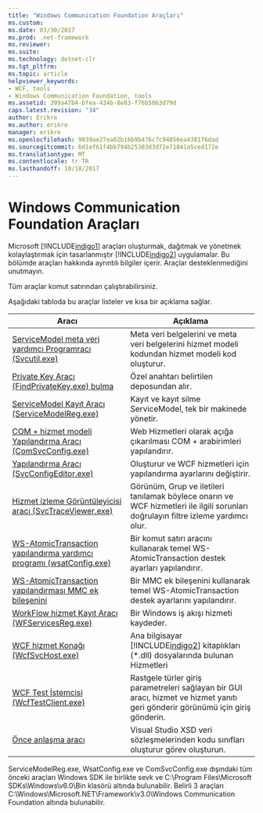 ```yaml
---
title: "Windows Communication Foundation Araçları"
ms.custom: 
ms.date: 03/30/2017
ms.prod: .net-framework
ms.reviewer: 
ms.suite: 
ms.technology: dotnet-clr
ms.tgt_pltfrm: 
ms.topic: article
helpviewer_keywords:
- WCF, tools
- Windows Communication Foundation, tools
ms.assetid: 399a47b4-bfea-434b-8e83-f76b5063d79d
caps.latest.revision: "34"
author: Erikre
ms.author: erikre
manager: erikre
ms.openlocfilehash: 9039ae27ea02b16b9b476c7c94856ea438176dad
ms.sourcegitcommit: bd1ef61f4bb794b25383d3d72e71041a5ced172e
ms.translationtype: MT
ms.contentlocale: tr-TR
ms.lasthandoff: 10/18/2017
---
```

# <a name="windows-communication-foundation-tools"></a>Windows Communication Foundation Araçları
Microsoft [!INCLUDE[indigo1](../../../includes/indigo1-md.md)] araçları oluşturmak, dağıtmak ve yönetmek kolaylaştırmak için tasarlanmıştır [!INCLUDE[indigo2](../../../includes/indigo2-md.md)] uygulamalar. Bu bölümde araçları hakkında ayrıntılı bilgiler içerir. Araçlar desteklenmediğini unutmayın.  
  
 Tüm araçlar komut satırından çalıştırabilirsiniz.  
  
 Aşağıdaki tabloda bu araçlar listeler ve kısa bir açıklama sağlar.  
  
|Aracı|Açıklama|  
|----------|-----------------|  
|[ServiceModel meta veri yardımcı Programracı (Svcutil.exe)](../../../docs/framework/wcf/servicemodel-metadata-utility-tool-svcutil-exe.md)|Meta veri belgelerini ve meta veri belgelerini hizmet modeli kodundan hizmet modeli kod oluşturur.|  
|[Private Key Aracı (FindPrivateKey.exe) bulma](../../../docs/framework/wcf/find-private-key-tool-findprivatekey-exe.md)|Özel anahtarı belirtilen deposundan alır.|  
|[ServiceModel Kayıt Aracı (ServiceModelReg.exe)](../../../docs/framework/wcf/servicemodelreg-exe.md)|Kayıt ve kayıt silme ServiceModel, tek bir makinede yönetir.|  
|[COM + hizmet modeli Yapılandırma Aracı (ComSvcConfig.exe)](../../../docs/framework/wcf/com-service-model-configuration-tool-comsvcconfig-exe.md)|Web Hizmetleri olarak açığa çıkarılması COM + arabirimleri yapılandırır.|  
|[Yapılandırma Aracı (SvcConfigEditor.exe)](../../../docs/framework/wcf/configuration-editor-tool-svcconfigeditor-exe.md)|Oluşturur ve WCF hizmetleri için yapılandırma ayarlarını değiştirir.|  
|[Hizmet izleme Görüntüleyicisi aracı (SvcTraceViewer.exe)](../../../docs/framework/wcf/service-trace-viewer-tool-svctraceviewer-exe.md)|Görünüm, Grup ve iletileri tanılamak böylece onarın ve WCF hizmetleri ile ilgili sorunları doğrulayın filtre izleme yardımcı olur.|  
|[WS-AtomicTransaction yapılandırma yardımcı programı (wsatConfig.exe)](../../../docs/framework/wcf/ws-atomictransaction-configuration-utility-wsatconfig-exe.md)|Bir komut satırı aracını kullanarak temel WS-AtomicTransaction destek ayarları yapılandırır.|  
|[WS-AtomicTransaction yapılandırması MMC ek bileşenini](../../../docs/framework/wcf/ws-atomictransaction-configuration-mmc-snap-in.md)|Bir MMC ek bileşenini kullanarak temel WS-AtomicTransaction destek ayarlarını yapılandırır.|  
|[WorkFlow hizmet Kayıt Aracı (WFServicesReg.exe)](../../../docs/framework/wcf/workflow-service-registration-tool-wfservicesreg-exe.md)|Bir Windows iş akışı hizmeti kaydeder.|  
|[WCF hizmet Konağı (WcfSvcHost.exe)](../../../docs/framework/wcf/wcf-service-host-wcfsvchost-exe.md)|Ana bilgisayar [!INCLUDE[indigo2](../../../includes/indigo2-md.md)] kitaplıkları (*.dll) dosyalarında bulunan Hizmetleri|  
|[WCF Test İstemcisi (WcfTestClient.exe)](../../../docs/framework/wcf/wcf-test-client-wcftestclient-exe.md)|Rastgele türler giriş parametreleri sağlayan bir GUI aracı, hizmet ve hizmet yanıtı geri gönderir görünümü için giriş gönderin.|  
|[Önce anlaşma aracı](../../../docs/framework/wcf/contract-first-tool.md)|Visual Studio XSD veri sözleşmelerinden kodu sınıfları oluşturur görev oluşturun.|  
  
 ServiceModelReg.exe, WsatConfig.exe ve ComSvcConfig.exe dışındaki tüm önceki araçları Windows SDK ile birlikte sevk ve C:\Program Files\Microsoft SDKs\Windows\v6.0\Bin klasörü altında bulunabilir.  Belirli 3 araçları C:\Windows\Microsoft.NET\Framework\v3.0\Windows Communication Foundation altında bulunabilir.
